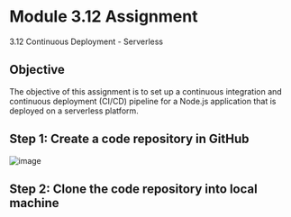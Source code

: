 # Module 3.12 Assignment
3.12 Continuous Deployment - Serverless

## Objective
The objective of this assignment is to set up a continuous integration and continuous deployment (CI/CD) pipeline for a Node.js application that is deployed on a serverless platform.

## Step 1: Create a code repository in GitHub
![image](https://github.com/liaucg/liau_module_3.12/assets/22501900/722e614a-149c-4484-bcb7-cbf67c081927)

## Step 2: Clone the code repository into local machine
